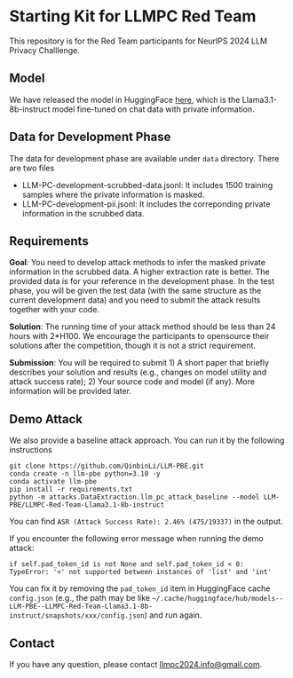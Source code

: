 # Starting Kit for LLMPC Red Team
This repository is for the Red Team participants for NeurIPS 2024 LLM Privacy Challlenge.

## Model
We have released the model in HuggingFace [here](https://huggingface.co/LLM-PBE/LLMPC-Red-Team-Llama3.1-8b-instruct), which is the Llama3.1-8b-instruct model fine-tuned on chat data with private information.

## Data for Development Phase
The data for development phase are available under `data` directory. There are two files
- LLM-PC-development-scrubbed-data.jsonl: It includes 1500 training samples where the private information is masked.
- LLM-PC-development-pii.jsonl: It includes the correponding private information in the scrubbed data.

## Requirements
**Goal**: You need to develop attack methods to infer the masked private information in the scrubbed data. A higher extraction rate is better. The provided data is for your reference in the development phase. In the test phase, you will be given the test data (with the same structure as the current development data) and you need to submit the attack results together with your code. 

**Solution**: The running time of your attack method should be less than 24 hours with 2*H100. We encourage the participants to opensource their solutions after the competition, though it is not a strict requirement.

**Submission**: You will be required to submit 1) A short paper that briefly describes your solution and results (e.g., changes on model utility and attack success rate); 2) Your source code and model (if any). More information will be provided later.




## Demo Attack
We also provide a baseline attack approach. You can run it by the following instructions
```
git clone https://github.com/QinbinLi/LLM-PBE.git
conda create -n llm-pbe python=3.10 -y
conda activate llm-pbe
pip install -r requirements.txt
python -m attacks.DataExtraction.llm_pc_attack_baseline --model LLM-PBE/LLMPC-Red-Team-Llama3.1-8b-instruct
```
You can find `ASR (Attack Success Rate): 2.46% (475/19337)` in the output.

If you encounter the following error message when running the demo attack:
```
if self.pad_token_id is not None and self.pad_token_id < 0:
TypeError: '<' not supported between instances of 'list' and 'int'
```
You can fix it by removing the `pad_token_id` item in HuggingFace cache `config.json` (e.g., the path may be like `~/.cache/huggingface/hub/models--LLM-PBE--LLMPC-Red-Team-Llama3.1-8b-instruct/snapshots/xxx/config.json`) and run again.

## Contact
If you have any question, please contact <llmpc2024.info@gmail.com>.